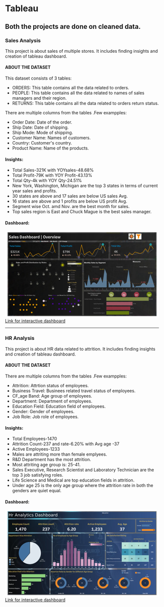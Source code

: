 # Tableau
## Both the projects are done on cleaned data.
### Sales Analysis
This project is about sales of multiple stores. It includes finding insights and creation of tableau dashboard.
#### ABOUT THE DATASET
This dataset consists of 3 tables:
- ORDERS: This table contains all the data related to orders.
- PEOPLE: This table contains all the data related to names of sales managers and their region.
- RETURNS: This table contains all the data related to orders return status.

There are multiple columns from the tables .Few exampples:
- Order Date: Date of the order.
- Ship Date: Date of shipping.
- Ship Mode: Mode of shipping.
- Customer Name: Names of customers.
- Country: Customer's country.
- Product Name: Name of the products.

#### Insights:
- Total Sales-321K with YOYsales-48.68%
- Total Profit-79K with YOY Profit-43.13%
- Total Qty-4k with YOY Qty-24.51%
- New York, Washington, Michigan are the top 3 states in terms of current year sales and profits.
- 30 states are above and 17 sales are below US sales Avg.
- 16 states are above and 1 profits are below US profit Avg.
- Segment wise Oct. amd Nov. are the best month for sales.
- Top sales region is East and Chuck Mague is the best sales manager.

#### Dashboard:
![](https://github.com/praveenmandal/Tableau/blob/main/Sales/Sales%20Dashboard.png)
[Link for interactive dashboard](https://public.tableau.com/views/sales_16779158063840/SalesDashboard?:language=en-US&:display_count=n&:origin=viz_share_link)
***
### HR Analysis
This project is about HR data related to attrition. It includes finding insights and creation of tableau dashboard.
#### ABOUT THE DATASET
There are multiple columns from the tables .Few exampples:
- Attrition: Attrtion status of employees.
- Business Travel: Businees related travel status of employees.
- CF_age Band: Age group of employees.
- Department: Department of employees.
- Education Field: Education field of employees.
- Gender: Gender of employees.
- Job Role: Job role of employees.

#### Insights:
- Total Employees-1470
- Attrition Count-237 and rate-6.20% with Avg age -37
- Active Employees-1233
- Males are attriting more than female emplyees.
- R&D Department has the most attrition.
- Most attriting age group is: 25-41.
- Sales Executive, Research Scientist and Laboratory Technician are the top 3 job satisfying roles.
- Life Science and Medical are top education fields in attrition.
- Under age 25 is the only age group where the attrition rate in both the genders are quiet equal.

#### Dashboard:
![](https://github.com/praveenmandal/Tableau/blob/main/HR_analysis/HR%20ANALYTICS%20DASHBOARD.png)
[Link for interactive dashboard](https://public.tableau.com/views/HRAnalytics_16775705731000/HRANALYTICSDASHBOARD?:language=en-US&:display_count=n&:origin=viz_share_link)
